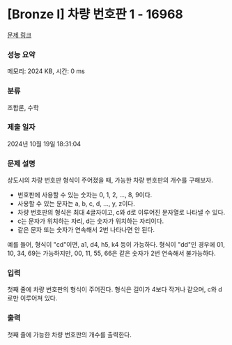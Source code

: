 # [Bronze I] 차량 번호판 1 - 16968 

[문제 링크](https://www.acmicpc.net/problem/16968) 

### 성능 요약

메모리: 2024 KB, 시간: 0 ms

### 분류

조합론, 수학

### 제출 일자

2024년 10월 19일 18:31:04

### 문제 설명

<p>상도시의 차량 번호판 형식이 주어졌을 때, 가능한 차량 번호판의 개수를 구해보자.</p>

<ul>
	<li>번호판에 사용할 수 있는 숫자는 0, 1, 2, ..., 8, 9이다.</li>
	<li>사용할 수 있는 문자는 a, b, c, d, ..., y, z이다.</li>
	<li>차량 번호판의 형식은 최대 4글자이고, c와 d로 이루어진 문자열로 나타낼 수 있다.</li>
	<li>c는 문자가 위치하는 자리, d는 숫자가 위치하는 자리이다.</li>
	<li>같은 문자 또는 숫자가 연속해서 2번 나타나면 안 된다.</li>
</ul>

<p>예를 들어, 형식이 "cd"이면, a1, d4, h5, k4 등이 가능하다. 형식이 "dd"인 경우에 01, 10, 34, 69는 가능하지만, 00, 11, 55, 66은 같은 숫자가 2번 연속해서 불가능하다.</p>

### 입력 

 <p>첫째 줄에 차량 번호판의 형식이 주어진다. 형식은 길이가 4보다 작거나 같으며, c와 d로만 이루어져 있다.</p>

### 출력 

 <p>첫째 줄에 가능한 차량 번호판의 개수를 출력한다.</p>


